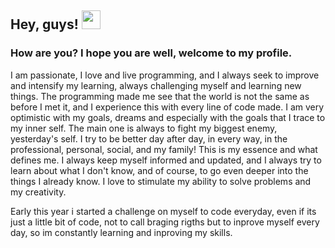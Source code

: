 ## Hey, guys! <img src="https://raw.githubusercontent.com/MartinHeinz/MartinHeinz/master/wave.gif" width="30px">
### How are you? I hope you are well, welcome to my profile. 

I am passionate, I love and live programming, and I always seek to improve and intensify my learning, always challenging myself and learning new things.
The programming made me see that the world is not the same as before I met it, and I experience this with every line of code made.
I am very optimistic with my goals, dreams and especially with the goals that I trace to my inner self. The main one is always to fight my biggest enemy, yesterday's self. I try to be better day after day, in every way, in the professional, personal, social, and my family! This is my essence and what defines me.
I always keep myself informed and updated, and I always try to learn about what I don't know, and of course, to go even deeper into the things I already know. I love to stimulate my ability to solve problems and my creativity.

Early this year i started a challenge on myself to code everyday, even if its just a little bit of code, not to call braging rigths but to inprove myself every day, so im constantly learning and inproving my skills.

<!--
**KevenAndrade/KevenAndrade** is a ✨ _special_ ✨ repository because its `README.md` (this file) appears on your GitHub profile.

Here are some ideas to get you started:

- 🔭 I’m currently working on ...
- 🌱 I’m currently learning ...
- 👯 I’m looking to collaborate on ...
- 🤔 I’m looking for help with ...
- 💬 Ask me about ...
- 📫 How to reach me: ...
- 😄 Pronouns: ...
- ⚡ Fun fact: ...
-->

